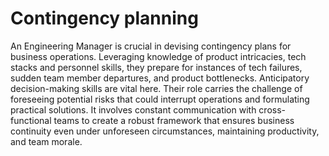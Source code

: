 # Contingency planning

An Engineering Manager is crucial in devising contingency plans for business operations. Leveraging knowledge of product intricacies, tech stacks and personnel skills, they prepare for instances of tech failures, sudden team member departures, and product bottlenecks. Anticipatory decision-making skills are vital here. Their role carries the challenge of foreseeing potential risks that could interrupt operations and formulating practical solutions. It involves constant communication with cross-functional teams to create a robust framework that ensures business continuity even under unforeseen circumstances, maintaining productivity, and team morale.